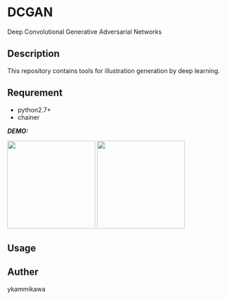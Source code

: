 # DCGAN
Deep Convolutional Generative Adversarial Networks


## Description
This repository contains tools for illustration generation by deep learning.

## Requrement
 - python2.7+
 - chainer

***DEMO:***

<img src=https://user-images.githubusercontent.com/27678705/27029284-95b123ce-4fa2-11e7-94b1-bd115fc94cde.png width="200px">    <img src=https://user-images.githubusercontent.com/27678705/27029425-4b08132c-4fa3-11e7-8ee3-83537530c3bd.png width="200px">
  
## Usage
    
## Auther

ykammikawa
